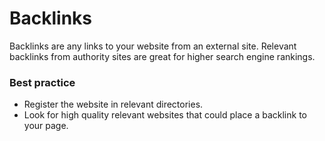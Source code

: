 # Backlinks
Backlinks are any links to your website from an external site. Relevant backlinks from authority sites are great for higher search engine rankings. 

### Best practice
* Register the website in relevant directories.
* Look for high quality relevant websites that could place a backlink to your page.
